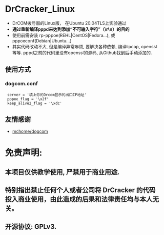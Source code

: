 # DrCracker_Linux
 - DrCOM拨号器的Linux版， 在Ubuntu 20.04TLS上实验通过
 - **通过重新编译pppd来达到添加“不可输入字符”（\r\n）的目的**
 - 使用前需安装 rp-pppoe(REHL|CentOS|Fedora...), 或pppoeconf(Debian|Ubuntu...)
 - 其实代码改动不大, 但是编译异常麻烦, 要解决各种依赖, 编译lipcap, openssl等等. pppd之前的代码里没有openssl的源码, 从Github找到后手动添加的.
 ## 使用方式
 ### dogcom.conf
 ```
  server = '填上你的Drcom显示的出口IP地址'
  pppoe_flag = '\x2f'
  keep_alive2_flag = '\xdc'
 ```
 ## 友情感谢
  - [mchome/dogcom](https://github.com/mchome/dogcom)
# 免责声明:
## 本项目仅供教学使用, 严禁用于商业用途.
## 特别指出禁止任何个人或者公司将 DrCracker 的代码投入商业使用，由此造成的后果和法律责任均与本人无关。
## 开源协议: GPLv3.

